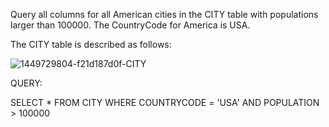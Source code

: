 Query all columns for all American cities in the CITY table with populations larger than 100000. The CountryCode for America is USA.

The CITY table is described as follows:

![1449729804-f21d187d0f-CITY](https://user-images.githubusercontent.com/44721008/108092959-3a002400-70a3-11eb-80ef-1fb9ad3130f8.jpg)

QUERY:

SELECT *
FROM CITY
WHERE COUNTRYCODE = 'USA' AND POPULATION > 100000

